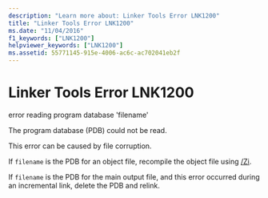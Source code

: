 ```yaml
---
description: "Learn more about: Linker Tools Error LNK1200"
title: "Linker Tools Error LNK1200"
ms.date: "11/04/2016"
f1_keywords: ["LNK1200"]
helpviewer_keywords: ["LNK1200"]
ms.assetid: 55771145-915e-4006-ac6c-ac702041eb2f
---
```

# Linker Tools Error LNK1200

error reading program database 'filename'

The program database (PDB) could not be read.

This error can be caused by file corruption.

If `filename` is the PDB for an object file, recompile the object file using [/Zi](../../build/reference/z7-zi-zi-debug-information-format.md).

If `filename` is the PDB for the main output file, and this error occurred during an incremental link, delete the PDB and relink.
